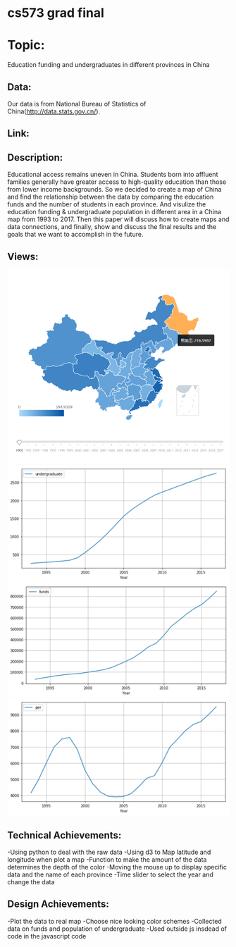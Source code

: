 cs573 grad final
===
Topic: 
===
Education funding and undergraduates in different provinces in China

Data:
---
Our data is from National Bureau of Statistics of China(http://data.stats.gov.cn/).

Link:
---

Description:
---

Educational access remains uneven in China. Students born into affluent families generally have greater access to high-quality education than those from lower income backgrounds. So we decided to create a map of China and find the relationship between the data by comparing the education funds and the number of students in each province. And visulize the education funding \& undergraduate population in different area in a China map from 1993 to 2017. Then this paper will discuss how to create maps and data connections, and finally, show and discuss the final results and the goals that we want to accomplish in the future.

Views:
---
![image](image/map.png)
![image](image/timeline.png)
![image](image/result1.png)
![image](image/result2.png)
![image](image/result3.png)

Technical Achievements:
---
-Using python to deal with the raw data
-Using d3 to Map latitude and longitude when plot a map
-Function to make the amount of the data determines the depth of the color
-Moving the mouse up to display specific data and the name of each province
-Time slider to select the year and change the data




Design Achievements:
---
-Plot the data to real map
-Choose nice looking color schemes
-Collected data on funds and population of undergraduate
-Used outside js insdead of code in the javascript code

